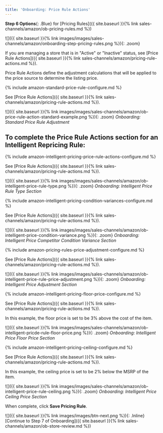 ```yaml
---
title: 'Onboarding: Price Rule Actions'
---
```



**Step 6 Options**{: .Blue} for [Pricing Rules]({{ site.baseurl }}{% link sales-channels/amazon/ob-pricing-rules.md %})

![]({{ site.baseurl }}{% link images/images/sales-channels/amazon/onboarding-step-pricing-rules.png %}){: .zoom}

If you are managing a store that is in "Active" or "Inactive" status, see [Price Rule Actions]({{ site.baseurl }}{% link sales-channels/amazon/pricing-rule-actions.md %}).

Price Rule Actions define the adjustment calculations that will be applied to the price source to determine the listing price.

{% include amazon-standard-price-rule-configure.md %}

See [Price Rule Actions]({{ site.baseurl }}{% link sales-channels/amazon/pricing-rule-actions.md %}).

![]({{ site.baseurl }}{% link images/images/sales-channels/amazon/ob-price-rule-action-standard-example.png %}){: .zoom}
_Onboarding: Standard Price Rule Adjustment_

## To complete the Price Rule Actions section for an Intelligent Repricing Rule:

{% include amazon-intelligent-pricing-price-rule-actions-configure.md %}

See [Price Rule Actions]({{ site.baseurl }}{% link sales-channels/amazon/pricing-rule-actions.md %}).

![]({{ site.baseurl }}{% link images/images/sales-channels/amazon/ob-intelligent-price-rule-type.png %}){: .zoom}
_Onboarding: Intelligent Price Rule Type Section_

{% include amazon-intelligent-pricing-condition-variances-configure.md %}

See [Price Rule Actions]({{ site.baseurl }}{% link sales-channels/amazon/pricing-rule-actions.md %}).

![]({{ site.baseurl }}{% link images/images/sales-channels/amazon/ob-intelligent-price-condition-variance.png %}){: .zoom}
_Onboarding: Intelligent Price Competitor Condition Variance Section_

{% include amazon-pricing-rules-price-adjustment-configure.md %}

See [Price Rule Actions]({{ site.baseurl }}{% link sales-channels/amazon/pricing-rule-actions.md %}).

![]({{ site.baseurl }}{% link images/images/sales-channels/amazon/ob-intelligent-price-rule-price-adjustment.png %}){: .zoom}
_Onboarding: Intelligent Price Adjustment Section_

{% include amazon-intelligent-pricing-floor-price-configure.md %}

See [Price Rule Actions]({{ site.baseurl }}{% link sales-channels/amazon/pricing-rule-actions.md %}).

In this example, the floor price is set to be 3% above the cost of the item.

![]({{ site.baseurl }}{% link images/images/sales-channels/amazon/ob-intelligent-pricde-rule-floor-price.png %}){: .zoom}
_Onboarding: Intelligent Price Floor Price Section_

{% include amazon-intelligent-pricing-ceiling-configure.md %}

See [Price Rule Actions]({{ site.baseurl }}{% link sales-channels/amazon/pricing-rule-actions.md %}).

In this example, the ceiling price is set to be 2% below the MSRP of the item.

![]({{ site.baseurl }}{% link images/images/sales-channels/amazon/ob-intelligent-price-rule-ceiling.png %}){: .zoom}
_Onboarding: Intelligent Price Ceiling Price Section_

When complete, click **Save Pricing Rule**.

![]({{ site.baseurl }}{% link images/images/btn-next.png %}){: .Inline} [Continue to Step 7 of Onboarding]({{ site.baseurl }}{% link sales-channels/amazon/ob-store-review.md %})
